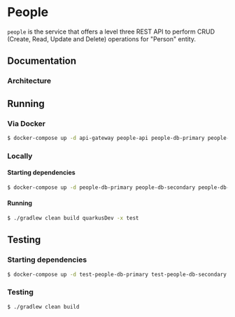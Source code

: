 # People

`people` is the service that offers a level three REST API to perform CRUD (Create, Read, Update and Delete) operations for "Person" entity.

## Documentation

### Architecture

## Running

### Via Docker

```bash
$ docker-compose up -d api-gateway people-api people-db-primary people-db-secondary people-db-arbiter
```

### Locally

#### Starting dependencies

```bash
$ docker-compose up -d people-db-primary people-db-secondary people-db-arbiter
```

#### Running

```bash
$ ./gradlew clean build quarkusDev -x test
```

## Testing

### Starting dependencies
```bash
$ docker-compose up -d test-people-db-primary test-people-db-secondary test-people-db-arbiter
```

### Testing
```bash
$ ./gradlew clean build
```
